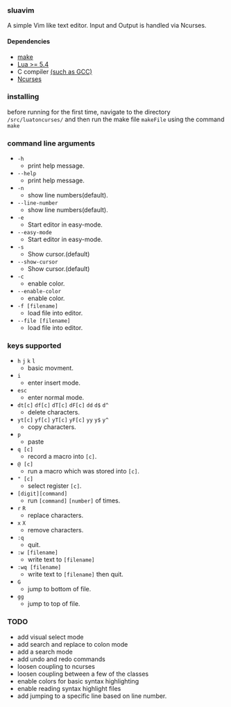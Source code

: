 ### sluavim  
  A simple Vim like text editor. Input and Output is handled via Ncurses.

#### Dependencies
- [make](https://www.gnu.org/software/make/)
- [Lua >= 5.4](https://www.lua.org/download.html) 
- C compiler [(such as GCC)](https://gcc.gnu.org/install/index.html)
- [Ncurses](https://invisible-island.net/ncurses/)

### installing
before running for the first time, navigate to the directory ```/src/luatoncurses/``` and then run the make file ```makeFile``` using the command ```make```

### command line arguments
- ```-h```
  - print help message.   
- ```--help```  
  - print help message.   
- ```-n```  
  - show line numbers(default).   
- ```--line-number```  
  - show line numbers(default).   
- ```-e```  
  - Start editor in easy-mode.   
- ```--easy-mode```  
  - Start editor in easy-mode.   
- ```-s```  
  - Show cursor.(default)   
- ```--show-cursor```  
  - Show cursor.(default)   
- ```-c```  
  - enable color.   
- ```--enable-color```  
  - enable color.   
- ```-f [filename]```  
  - load file into editor.   
- ```--file [filename]```  
  - load file into editor.   

### keys supported
- ```h``` ```j``` ```k``` ```l```
  - basic movment.
- ```i``` 
  - enter insert mode.
- ```esc``` 
  - enter normal mode.  
- ``dt[c]`` ``df[c]`` ``dT[c]`` ``dF[c]`` ``dd`` ``d$`` ``d^``  
  - delete characters.
- ``yt[c]`` ``yf[c]`` ``yT[c]`` ``yF[c]`` ``yy`` ``y$`` ``y^``
  - copy characters.
- ``p``
  - paste 
- ``q [c]``  
  - record a macro into ``[c]``.
- ``@ [c]``  
  - run a macro which was stored into ``[c]``.
- ``" [c]`` 
  - select register ``[c]``.
- ``[digit][command]`` 
  - run ``[command]``  ``[number]`` of times.
- ``r`` ``R`` 
  - replace characters.
- ``x`` ``X``  
  - remove characters.
- ``:q`` 
  - quit.
- ``:w [filename]`` 
  - write text to ``[filename]``
- ``:wq [filename]`` 
  - write text to ``[filename]`` then quit.
- ``G``
  - jump to bottom of file.
- ``gg``
  - jump to top of file.

### TODO
- add visual select mode
- add search and replace to colon mode
- add a search mode
- add undo and redo commands
- loosen coupling to ncurses
- loosen coupling between a few of the classes
- enable colors for basic syntax highlighting
- enable reading syntax highlight files
- add jumping to a specific line based on line number. 